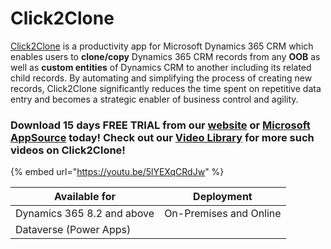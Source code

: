 # Click2Clone

[Click2Clone](https://www.inogic.com/product/productivity-apps/click-2-clone-microsoft-dynamics-crm-records) is a productivity app for Microsoft Dynamics 365 CRM which enables users to **clone/copy** Dynamics 365 CRM records from any **OOB** as well as **custom entities** of Dynamics CRM to another including its related child records. By automating and simplifying the process of creating new records, Click2Clone significantly reduces the time spent on repetitive data entry and becomes a strategic enabler of business control and agility.

### Download 15 days FREE TRIAL from our [website](https://www.inogic.com/product/productivity-apps/click-2-clone-microsoft-dynamics-crm-records) or [Microsoft AppSource](https://appsource.microsoft.com/en-us/product/dynamics-365/inogic.d59d49e1-e228-4243-8155-9b937290bcf5) today! Check out our [Video Library](https://www.youtube.com/channel/UCM4V7ousgLSu1hbOEv4DUuQ?sub\_confirmation=1) for more such videos on Click2Clone!

{% embed url="https://youtu.be/5lYEXqCRdJw" %}

| Available for              | Deployment              |
| -------------------------- | ----------------------- |
| Dynamics 365 8.2 and above | On-Premises and Online  |
| Dataverse (Power Apps)     |                         |
